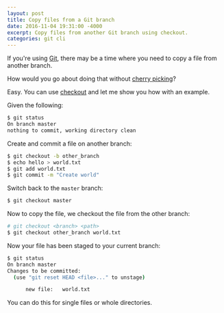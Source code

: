 ```yaml
---
layout: post
title: Copy files from a Git branch
date: 2016-11-04 19:31:00 -4000
excerpt: Copy files from another Git branch using checkout.
categories: git cli
---
```


If you're using [Git](https://git-scm.com), there may be a time where you need to copy a file from another branch.

How would you go about doing that without [cherry picking](https://git-scm.com/docs/git-cherry-pick)?

Easy. You can use [checkout](https://git-scm.com/docs/git-checkout) and let me show you how with an example.

Given the following:

```sh
$ git status
On branch master
nothing to commit, working directory clean
```

Create and commit a file on another branch:

```sh
$ git checkout -b other_branch
$ echo hello > world.txt
$ git add world.txt
$ git commit -m "Create world"
```

Switch back to the `master` branch:

```sh
$ git checkout master
```

Now to copy the file, we checkout the file from the other branch:

```sh
# git checkout <branch> <path>
$ git checkout other_branch world.txt
```

Now your file has been staged to your current branch:

```sh
$ git status
On branch master
Changes to be committed:
  (use "git reset HEAD <file>..." to unstage)

      new file:   world.txt

```

You can do this for single files or whole directories.

